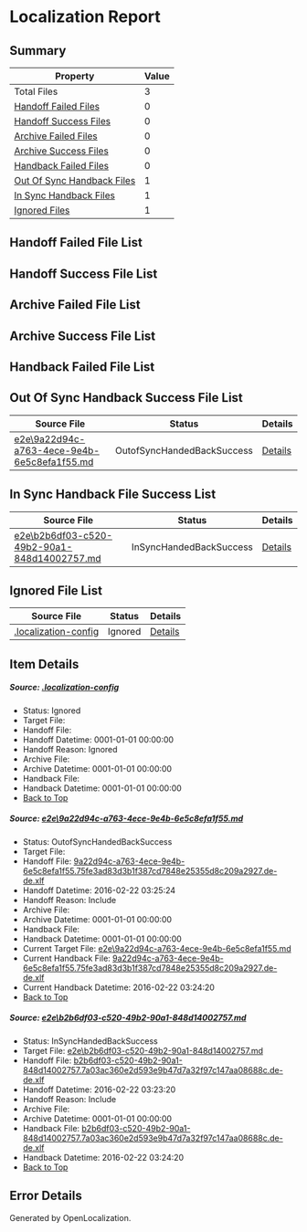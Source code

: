# <a name='report-top'></a> Localization Report

## Summary
 Property | Value 
 -------- | ----- 
 Total Files | 3
[ Handoff Failed Files ](#handoff-failed-list)| 0
[ Handoff Success Files ](#handoff-success-list)| 0
[ Archive Failed Files ](#archive-failed-list)| 0
[ Archive Success Files ](#archive-success-list)| 0
[ Handback Failed Files ](#handback-failed-list)| 0
[ Out Of Sync Handback Files ](#outofsync-handback-success-list)| 1
[ In Sync Handback Files ](#insync-handback-success-list)| 1
[ Ignored Files ](#ignored-list)| 1

## <a name='handoff-failed-list'></a> Handoff Failed File List

## <a name='handoff-success-list'></a> Handoff Success File List

## <a name='archive-failed-list'></a> Archive Failed File List

## <a name='archive-success-list'></a> Archive Success File List

## <a name='handback-failed-list'></a> Handback Failed File List

## <a name='outofsync-handback-success-list'></a> Out Of Sync Handback Success File List
 Source File | Status | Details 
 ----------- | ------ | ------- 
 [e2e\9a22d94c-a763-4ece-9e4b-6e5c8efa1f55.md](https://github.com/OpenLocalizationTest/oltest/blob/9cd652affaefd9e88ffece7a4ae650e9cfd79049/e2e/9a22d94c-a763-4ece-9e4b-6e5c8efa1f55.md) | OutofSyncHandedBackSuccess | [Details](#c081634a1742c3a6995e4162a1ec4e7dba46ddad1)

## <a name='insync-handback-success-list'></a> In Sync Handback File Success List
 Source File | Status | Details 
 ----------- | ------ | ------- 
 [e2e\b2b6df03-c520-49b2-90a1-848d14002757.md](https://github.com/OpenLocalizationTest/oltest/blob/f960597d86a944c4693fc8fd8ac61f3cbe9e45a0/e2e/b2b6df03-c520-49b2-90a1-848d14002757.md) | InSyncHandedBackSuccess | [Details](#47afd9b4b834317d5b6fe245c1bb95e42a12d6c52)

## <a name='ignored-list'></a> Ignored File List
 Source File | Status | Details 
 ----------- | ------ | ------- 
 [.localization-config](https://github.com/OpenLocalizationTest/oltest/blob/9cd652affaefd9e88ffece7a4ae650e9cfd79049/.localization-config) | Ignored | [Details](#e4725be8631cbe979bbe0fa8b97cd75f1fd41d4d0)

## Item Details
##### <a name='e4725be8631cbe979bbe0fa8b97cd75f1fd41d4d0'></a> Source: [.localization-config](https://github.com/OpenLocalizationTest/oltest/blob/9cd652affaefd9e88ffece7a4ae650e9cfd79049/.localization-config)
* Status: Ignored
* Target File: 
* Handoff File: 
* Handoff Datetime: 0001-01-01 00:00:00
* Handoff Reason: Ignored
* Archive File: 
* Archive Datetime: 0001-01-01 00:00:00
* Handback File: 
* Handback Datetime: 0001-01-01 00:00:00
* [Back to Top](#report-top)

##### <a name='c081634a1742c3a6995e4162a1ec4e7dba46ddad1'></a> Source: [e2e\9a22d94c-a763-4ece-9e4b-6e5c8efa1f55.md](https://github.com/OpenLocalizationTest/oltest/blob/9cd652affaefd9e88ffece7a4ae650e9cfd79049/e2e/9a22d94c-a763-4ece-9e4b-6e5c8efa1f55.md)
* Status: OutofSyncHandedBackSuccess
* Target File: 
* Handoff File: [9a22d94c-a763-4ece-9e4b-6e5c8efa1f55.75fe3ad83d3b1f387cd7848e25355d8c209a2927.de-de.xlf](https://github.com/OpenLocalizationTestOrg/olhandoff/blob/112caa8389f04f6bfdb55c108bc9f89b112f9802/ol-handoff/OpenLocalizationTestOrg/oltest.de-de/yufeih/9a22d94c-a763-4ece-9e4b-6e5c8efa1f55.75fe3ad83d3b1f387cd7848e25355d8c209a2927.de-de.xlf)
* Handoff Datetime: 2016-02-22 03:25:24
* Handoff Reason: Include
* Archive File: 
* Archive Datetime: 0001-01-01 00:00:00
* Handback File: 
* Handback Datetime: 0001-01-01 00:00:00
* Current Target File: [e2e\9a22d94c-a763-4ece-9e4b-6e5c8efa1f55.md](https://github.com/OpenLocalizationTestOrg/oltest.de-de/blob/6bab16574b03233d514f3a2671824188c210a313/e2e/9a22d94c-a763-4ece-9e4b-6e5c8efa1f55.md)
* Current Handback File: [9a22d94c-a763-4ece-9e4b-6e5c8efa1f55.75fe3ad83d3b1f387cd7848e25355d8c209a2927.de-de.xlf](https://github.com/OpenLocalizationTestOrg/olhandback/blob/3677ff7ee0a0eae0ec2209409fa547e8e8519d91/ol-handback/OpenLocalizationTestOrg/oltest.de-de/yufeih/9a22d94c-a763-4ece-9e4b-6e5c8efa1f55.75fe3ad83d3b1f387cd7848e25355d8c209a2927.de-de.xlf)
* Current Handback Datetime: 2016-02-22 03:24:20
* [Back to Top](#report-top)

##### <a name='47afd9b4b834317d5b6fe245c1bb95e42a12d6c52'></a> Source: [e2e\b2b6df03-c520-49b2-90a1-848d14002757.md](https://github.com/OpenLocalizationTest/oltest/blob/f960597d86a944c4693fc8fd8ac61f3cbe9e45a0/e2e/b2b6df03-c520-49b2-90a1-848d14002757.md)
* Status: InSyncHandedBackSuccess
* Target File: [e2e\b2b6df03-c520-49b2-90a1-848d14002757.md](https://github.com/OpenLocalizationTestOrg/oltest.de-de/blob/6bab16574b03233d514f3a2671824188c210a313/e2e/b2b6df03-c520-49b2-90a1-848d14002757.md)
* Handoff File: [b2b6df03-c520-49b2-90a1-848d14002757.7a03ac360e2d593e9b47d7a32f97c147aa08688c.de-de.xlf](https://github.com/OpenLocalizationTestOrg/olhandoff/blob/b51a16700aedf1c218d38f001c8ce77bcb8c02be/ol-handoff/OpenLocalizationTestOrg/oltest.de-de/yufeih/b2b6df03-c520-49b2-90a1-848d14002757.7a03ac360e2d593e9b47d7a32f97c147aa08688c.de-de.xlf)
* Handoff Datetime: 2016-02-22 03:23:20
* Handoff Reason: Include
* Archive File: 
* Archive Datetime: 0001-01-01 00:00:00
* Handback File: [b2b6df03-c520-49b2-90a1-848d14002757.7a03ac360e2d593e9b47d7a32f97c147aa08688c.de-de.xlf](https://github.com/OpenLocalizationTestOrg/olhandback/blob/3677ff7ee0a0eae0ec2209409fa547e8e8519d91/ol-handback/OpenLocalizationTestOrg/oltest.de-de/yufeih/b2b6df03-c520-49b2-90a1-848d14002757.7a03ac360e2d593e9b47d7a32f97c147aa08688c.de-de.xlf)
* Handback Datetime: 2016-02-22 03:24:20
* [Back to Top](#report-top)


## Error Details

Generated by OpenLocalization.
